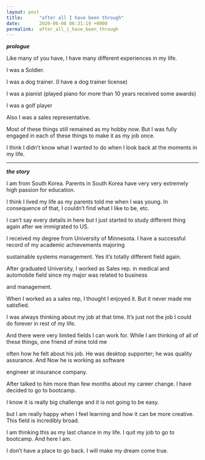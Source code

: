 ```yaml
---
layout: post
title:      "after all I have been through"
date:       2020-06-08 06:31:19 +0000
permalink:  after_all_i_have_been_through
---
```




***prologue***

Like many of you have, I have many different experiences in my life.

I was a Soldier.

I was a dog trainer. (I have a dog trainer license)

I was a pianist (played piano for more than 10 years received some awards)

I was a golf player

Also I was a sales representative.

Most of these things still remained as my hobby now. But I was fully engaged in each of these things to make it as my job once.

I think I didn’t know what I wanted to do when I look back at the moments in my life.


----------------------------------------------------------------------------------------------------------------------------------------

***the story***

I am from South Korea. Parents in South Korea have very very extremely high passion for education. 

I think I lived my life as my parents told me when I was young. In consequence of that, I couldn’t find what I like to be, etc. 


I can’t say every details in here but I just started to study different thing again after we immigrated to US.

I received my degree from University of Minnesota. I have a successful record of my academic achievements majoring 

sustainable systems management.  Yes it’s totally different field again.

After graduated University, I worked as Sales rep. in medical and automobile field since my major was related to business 

and management.

When I worked as a sales rep, I thought I enjoyed it. But it never made me satisfied.  

I was always thinking about my job  at that time.  It’s just not the job I could do forever in rest of my life. 

And there were very limited fields I can work for.  While I am thinking of all of these things, one friend of mine told me 

often how he felt about his job. He was desktop supporter; he was quality assurance.  And Now he is working as software 

engineer at insurance company.

After talked to him more than few months about my career change.  I have decided to go to bootcamp. 

I know it is really big challenge and it is not going to be easy. 

but I am really happy when I feel learning and how it can be more creative. This field is incredibly broad. 

I am thinking this as my last chance in my life. I quit my job to go to bootcamp. And here I am.

I don’t have a place to go back. I will make my dream come true.




